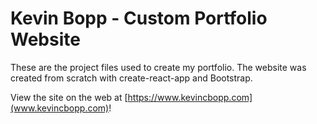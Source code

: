 # Kevin Bopp - Custom Portfolio Website

These are the project files used to create my portfolio. The website was created from scratch with create-react-app and Bootstrap.

View the site on the web at [https://www.kevincbopp.com](www.kevincbopp.com)!